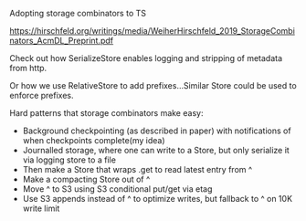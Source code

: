 Adopting storage combinators to TS

https://hirschfeld.org/writings/media/WeiherHirschfeld_2019_StorageCombinators_AcmDL_Preprint.pdf


Check out how SerializeStore enables logging and stripping of metadata from http. 

Or how we use RelativeStore to add prefixes...Similar Store could be used to enforce prefixes.

Hard patterns that storage combinators make easy:
* Background checkpointing (as described in paper) with notifications of when checkpoints complete(my idea)
* Journalled storage, where one can write to a Store, but only serialize it via logging store to a file
* Then make a Store that wraps .get to read latest entry from ^
* Make a compacting Store out of ^
* Move ^ to S3 using S3 conditional put/get via etag
* Use S3 appends instead of ^ to optimize writes, but fallback to ^ on 10K write limit
